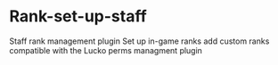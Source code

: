 # Rank-set-up-staff
Staff rank management plugin
Set up in-game ranks 
add custom ranks
compatible with the Lucko perms managment plugin
